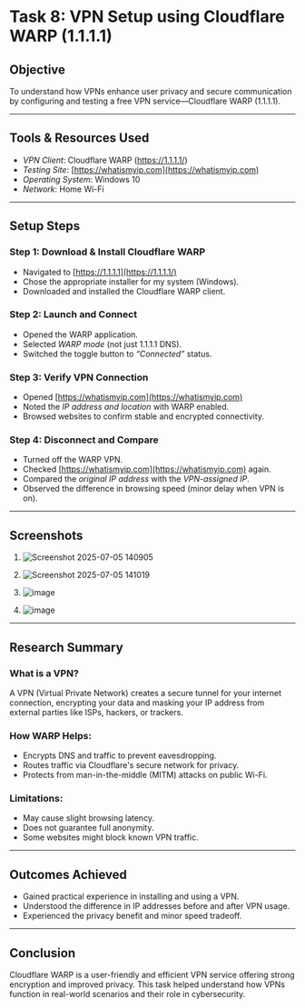 # Task 8: VPN Setup using Cloudflare WARP (1.1.1.1)

## Objective
To understand how VPNs enhance user privacy and secure communication by configuring and testing a free VPN service—Cloudflare WARP (1.1.1.1).

---

## Tools & Resources Used
- *VPN Client*: Cloudflare WARP (https://1.1.1.1/)
- *Testing Site*: [https://whatismyip.com](https://whatismyip.com)
- *Operating System*: Windows 10 
- *Network*: Home Wi-Fi

---

## Setup Steps

### Step 1: Download & Install Cloudflare WARP
- Navigated to [https://1.1.1.1](https://1.1.1.1/)
- Chose the appropriate installer for my system (Windows).
- Downloaded and installed the Cloudflare WARP client.

### Step 2: Launch and Connect
- Opened the WARP application.
- Selected *WARP mode* (not just 1.1.1.1 DNS).
- Switched the toggle button to *“Connected”* status.

### Step 3: Verify VPN Connection
- Opened [https://whatismyip.com](https://whatismyip.com)
- Noted the *IP address and location* with WARP enabled.
- Browsed websites to confirm stable and encrypted connectivity.

### Step 4: Disconnect and Compare
- Turned off the WARP VPN.
- Checked [https://whatismyip.com](https://whatismyip.com) again.
- Compared the *original IP address* with the *VPN-assigned IP*.
- Observed the difference in browsing speed (minor delay when VPN is on).

---

## Screenshots 
1) ![Screenshot 2025-07-05 140905](https://github.com/user-attachments/assets/2801a44b-6d12-429c-9eb3-0da52591e102)

2) ![Screenshot 2025-07-05 141019](https://github.com/user-attachments/assets/b0c9f758-c073-404c-8dd6-fcbf3e9f21a1)

3) ![image](https://github.com/user-attachments/assets/d61e71d6-5a0d-4a0d-8c7d-a3147174db04)

4) ![image](https://github.com/user-attachments/assets/e18ef24c-2ced-4058-aea9-0e8292cc641a)

---

## Research Summary

### What is a VPN?
A VPN (Virtual Private Network) creates a secure tunnel for your internet connection, encrypting your data and masking your IP address from external parties like ISPs, hackers, or trackers.

### How WARP Helps:
- Encrypts DNS and traffic to prevent eavesdropping.
- Routes traffic via Cloudflare's secure network for privacy.
- Protects from man-in-the-middle (MITM) attacks on public Wi-Fi.

### Limitations:
- May cause slight browsing latency.
- Does not guarantee full anonymity.
- Some websites might block known VPN traffic.

---

## Outcomes Achieved
- Gained practical experience in installing and using a VPN.
- Understood the difference in IP addresses before and after VPN usage.
- Experienced the privacy benefit and minor speed tradeoff.

---

## Conclusion
Cloudflare WARP is a user-friendly and efficient VPN service offering strong encryption and improved privacy. This task helped understand how VPNs function in real-world scenarios and their role in cybersecurity.
